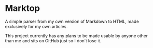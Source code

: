 # Marktop

A simple parser from my own version of Markdown to HTML, made exclusively for my own articles.

This project currently has any plans to be made usable by anyone other than me and sits on GitHub just so I don't lose it.
